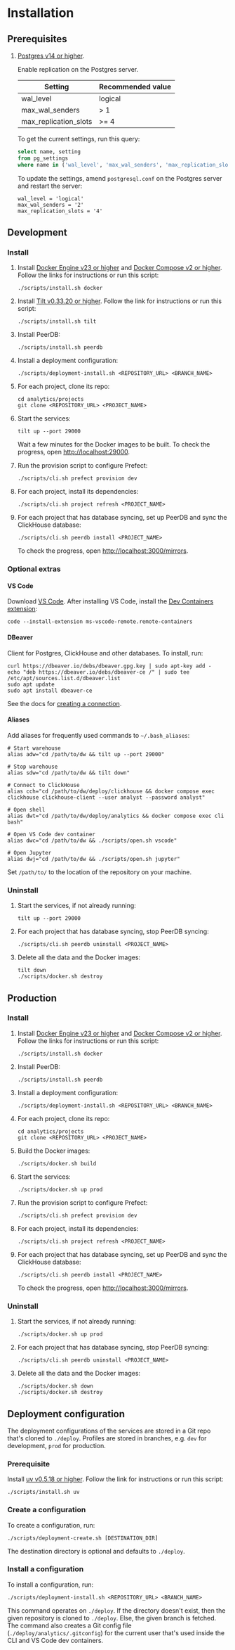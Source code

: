 # Installation

## Prerequisites

1. [Postgres v14 or higher](https://www.postgresql.org/about/news/postgresql-174-168-1512-1417-and-1320-released-3018/).

    Enable replication on the Postgres server.

    | Setting                      | Recommended value  |
    |------------------------------|--------------------|
    | wal_level                    | logical            |
    | max_wal_senders              | > 1                |
    | max_replication_slots        | >= 4               |

    To get the current settings, run this query:

    ```sql
    select name, setting
    from pg_settings
    where name in ('wal_level', 'max_wal_senders', 'max_replication_slots');
    ```

    To update the settings, amend `postgresql.conf` on the Postgres server and restart the server:

    ```shell
    wal_level = 'logical'
    max_wal_senders = '2'
    max_replication_slots = '4'
    ```

## Development

### Install

1. Install [Docker Engine v23 or higher](https://docs.docker.com/engine/install/) and [Docker Compose v2 or higher](https://docs.docker.com/compose/install/). Follow the links for instructions or run this script:

    ```shell
    ./scripts/install.sh docker
    ```

2. Install [Tilt v0.33.20 or higher](https://docs.tilt.dev/install). Follow the link for instructions or run this script:

    ```shell
    ./scripts/install.sh tilt
    ```

3. Install PeerDB:

    ```shell
    ./scripts/install.sh peerdb
    ```

4. Install a deployment configuration:

    ```shell
    ./scripts/deployment-install.sh <REPOSITORY_URL> <BRANCH_NAME>
    ```

5. For each project, clone its repo:

    ```shell
    cd analytics/projects
    git clone <REPOSITORY_URL> <PROJECT_NAME>
    ```

6. Start the services:

    ```shell
    tilt up --port 29000
    ```

    Wait a few minutes for the Docker images to be built. To check the progress, open [http://localhost:29000](http://localhost:29000).

7. Run the provision script to configure Prefect:

    ```shell
    ./scripts/cli.sh prefect provision dev
    ```

8. For each project, install its dependencies:

    ```shell
    ./scripts/cli.sh project refresh <PROJECT_NAME>
    ```

9. For each project that has database syncing, set up PeerDB and sync the ClickHouse database:

    ```shell
    ./scripts/cli.sh peerdb install <PROJECT_NAME>
    ```

    To check the progress, open [http://localhost:3000/mirrors](http://localhost:3000/mirrors).

### Optional extras

#### VS Code

Download [VS Code](https://code.visualstudio.com/). After installing VS Code, install the [Dev Containers extension](https://marketplace.visualstudio.com/items?itemName=ms-vscode-remote.remote-containers):

```shell
code --install-extension ms-vscode-remote.remote-containers
```

#### DBeaver

Client for Postgres, ClickHouse and other databases. To install, run:

```shell
curl https://dbeaver.io/debs/dbeaver.gpg.key | sudo apt-key add -
echo "deb https://dbeaver.io/debs/dbeaver-ce /" | sudo tee /etc/apt/sources.list.d/dbeaver.list
sudo apt update
sudo apt install dbeaver-ce
```

See the docs for [creating a connection](https://github.com/dbeaver/dbeaver/wiki/Create-Connection).

#### Aliases

Add aliases for frequently used commands to `~/.bash_aliases`:

```shell
# Start warehouse
alias adw="cd /path/to/dw && tilt up --port 29000"

# Stop warehouse
alias sdw="cd /path/to/dw && tilt down"

# Connect to ClickHouse
alias cch="cd /path/to/dw/deploy/clickhouse && docker compose exec clickhouse clickhouse-client --user analyst --password analyst"

# Open shell
alias dwt="cd /path/to/dw/deploy/analytics && docker compose exec cli bash"

# Open VS Code dev container
alias dwc="cd /path/to/dw && ./scripts/open.sh vscode"

# Open Jupyter
alias dwj="cd /path/to/dw && ./scripts/open.sh jupyter"
```

Set `/path/to/` to the location of the repository on your machine.

### Uninstall

1. Start the services, if not already running:

    ```shell
    tilt up --port 29000
    ```

2. For each project that has database syncing, stop PeerDB syncing:

    ```shell
    ./scripts/cli.sh peerdb uninstall <PROJECT_NAME>
    ```

3. Delete all the data and the Docker images:

    ```shell
    tilt down
    ./scripts/docker.sh destroy
    ```

## Production

### Install

1. Install [Docker Engine v23 or higher](https://docs.docker.com/engine/install/) and [Docker Compose v2 or higher](https://docs.docker.com/compose/install/). Follow the links for instructions or run this script:

    ```shell
    ./scripts/install.sh docker
    ```

2. Install PeerDB:

    ```shell
    ./scripts/install.sh peerdb
    ```

3. Install a deployment configuration:

    ```shell
    ./scripts/deployment-install.sh <REPOSITORY_URL> <BRANCH_NAME>
    ```

4. For each project, clone its repo:

    ```shell
    cd analytics/projects
    git clone <REPOSITORY_URL> <PROJECT_NAME>
    ```

5. Build the Docker images:

    ```shell
    ./scripts/docker.sh build
    ```

6. Start the services:

    ```shell
    ./scripts/docker.sh up prod
    ```

7. Run the provision script to configure Prefect:

    ```shell
    ./scripts/cli.sh prefect provision dev
    ```

8. For each project, install its dependencies:

    ```shell
    ./scripts/cli.sh project refresh <PROJECT_NAME>
    ```

9. For each project that has database syncing, set up PeerDB and sync the ClickHouse database:

    ```shell
    ./scripts/cli.sh peerdb install <PROJECT_NAME>
    ```

    To check the progress, open [http://localhost:3000/mirrors](http://localhost:3000/mirrors).

### Uninstall

1. Start the services, if not already running:

    ```shell
    ./scripts/docker.sh up prod
    ```

2. For each project that has database syncing, stop PeerDB syncing:

    ```shell
    ./scripts/cli.sh peerdb uninstall <PROJECT_NAME>
    ```

3. Delete all the data and the Docker images:

    ```shell
    ./scripts/docker.sh down
    ./scripts/docker.sh destroy
    ```

## Deployment configuration

The deployment configurations of the services are stored in a Git repo that's cloned to `./deploy`. Profiles are stored in branches, e.g. `dev` for development, `prod` for production.

### Prerequisite

Install [uv v0.5.18 or higher](https://docs.astral.sh/uv/getting-started/installation). Follow the link for instructions or run this script:

```shell
./scripts/install.sh uv
```

### Create a configuration

To create a configuration, run:

```shell
./scripts/deployment-create.sh [DESTINATION_DIR]
```

The destination directory is optional and defaults to `./deploy`.

### Install a configuration

To install a configuration, run:

```shell
./scripts/deployment-install.sh <REPOSITORY_URL> <BRANCH_NAME>
```

This command operates on `./deploy`. If the directory doesn't exist, then the given repository is cloned to `./deploy`. Else, the given branch is fetched. The command also creates a Git config file (`./deploy/analytics/.gitconfig`) for the current user that's used inside the CLI and VS Code dev containers.
